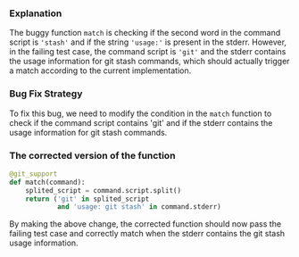 ### Explanation
The buggy function `match` is checking if the second word in the command script is `'stash'` and if the string `'usage:'` is present in the stderr. However, in the failing test case, the command script is `'git'` and the stderr contains the usage information for git stash commands, which should actually trigger a match according to the current implementation.

### Bug Fix Strategy
To fix this bug, we need to modify the condition in the `match` function to check if the command script contains 'git' and if the stderr contains the usage information for git stash commands.

### The corrected version of the function
```python
@git_support
def match(command):
    splited_script = command.script.split()
    return ('git' in splited_script
            and 'usage: git stash' in command.stderr)
``` 

By making the above change, the corrected function should now pass the failing test case and correctly match when the stderr contains the git stash usage information.